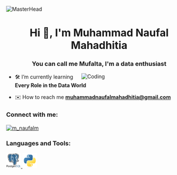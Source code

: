 ![MasterHead](https://assets-global.website-files.com/61f969006ed487e379da861f/6581b6179e1742c30d47b8a0_Data_Team_Dispatch_3.9.gif)
<h1 align="center">Hi 👋, I'm Muhammad Naufal Mahadhitia</h1>
<h3 align="center">You can call me Mufalta, I'm a data enthusiast</h3>
<img align="right" alt="Coding" width="300" src="https://cdn-icons-png.flaticon.com/512/8637/8637114.png">

- 🛠️ I’m currently learning **Every Role in the Data World**

- ✉️ How to reach me **muhammadnaufalmahadhitia@gmail.com**

<h3 align="left">Connect with me:</h3>
<p align="left">
<a href="https://instagram.com/m_naufalm" target="blank"><img align="center" src="https://raw.githubusercontent.com/rahuldkjain/github-profile-readme-generator/master/src/images/icons/Social/instagram.svg" alt="m_naufalm" height="30" width="40" /></a>
</p>

<h3 align="left">Languages and Tools:</h3>
<p align="left"> <a href="https://www.postgresql.org" target="_blank" rel="noreferrer"> <img src="https://raw.githubusercontent.com/devicons/devicon/master/icons/postgresql/postgresql-original-wordmark.svg" alt="postgresql" width="40" height="40"/> </a> <a href="https://www.python.org" target="_blank" rel="noreferrer"> <img src="https://raw.githubusercontent.com/devicons/devicon/master/icons/python/python-original.svg" alt="python" width="40" height="40"/> </a> </p>
